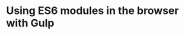 <!--
layout: post
title: Using ES6 modules in the browser with Gulp
date: 2014-12-02T17:14:37.232Z
comments: true
published: true
keywords:
description:
categories:
-->
# Using ES6 modules in the browser with Gulp
